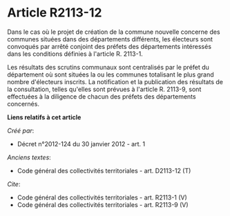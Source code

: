 # Article R2113-12

Dans le cas où le projet de création de la commune nouvelle concerne des communes situées dans des départements différents,
les électeurs sont convoqués par arrêté conjoint des préfets des départements intéressés dans les conditions définies à
l'article R. 2113-1. 

Les résultats des scrutins communaux sont centralisés par le préfet du département où sont situées la ou les communes
totalisant le plus grand nombre d'électeurs inscrits. La notification et la publication des résultats de la consultation,
telles qu'elles sont prévues à l'article R. 2113-9, sont effectuées à la diligence de chacun des préfets des départements
concernés.

**Liens relatifs à cet article**

_Créé par_:

  - Décret n°2012-124 du 30 janvier 2012 - art. 1

_Anciens textes_:

  - Code général des collectivités territoriales - art. D2113-12 (T)

_Cite_:

  - Code général des collectivités territoriales - art. R2113-1 (V)
  - Code général des collectivités territoriales - art. R2113-9 (V)
